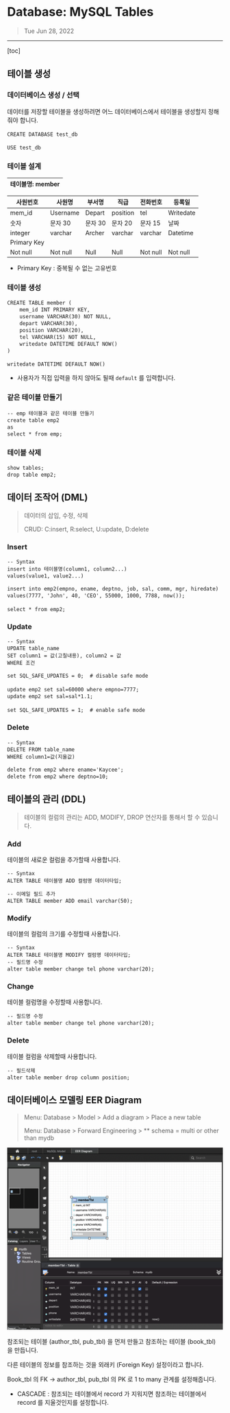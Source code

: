 # Database: MySQL Tables

> Tue Jun 28, 2022

---

[toc]

## 테이블 생성

### 데이터베이스 생성 / 선택

데이터를 저장할 테이블을 생성하려면 어느 데이터베이스에서 테이블을 생성할지 정해줘야 합니다.

`CREATE DATABASE test_db`

`USE test_db`



 ### 테이블 설계

| 테이블명: member |
| ---------------- |

| 사원번호    | 사원명   | 부서명  | 직급     | 전화번호 | 등록일    |
| ----------- | -------- | ------- | -------- | -------- | --------- |
| mem_id      | Username | Depart  | position | tel      | Writedate |
| 숫자        | 문자 30  | 문자 30 | 문자 20  | 문자 15  | 날짜      |
| integer     | varchar  | Archer  | varchar  | varchar  | Datetime  |
| Primary Key |          |         |          |          |           |
| Not null    | Not null | Null    | Null     | Not null | Not null  |

* Primary Key : 중복될 수 없는 고유번호



### 테이블 생성

```mysql
CREATE TABLE member (
    mem_id INT PRIMARY KEY,
    username VARCHAR(30) NOT NULL,
    depart VARCHAR(30),
    position VARCHAR(20),
    tel VARCHAR(15) NOT NULL,
    writedate DATETIME DEFAULT NOW()
)
```

`writedate DATETIME DEFAULT NOW()` 

- 사용자가 직접 입력을 하지 않아도 될때 `default` 를 입력합니다.



### 같은 테이블 만들기

```mysql
-- emp 테이블과 같은 테이블 만들기
create table emp2
as
select * from emp;
```



### 테이블 삭제

```mysql
show tables;
drop table emp2;
```





## 데이터 조작어 (DML)

> 데이터의 삽입, 수정, 삭제
>
> CRUD: C:insert, R:select, U:update, D:delete



### Insert

```mysql
-- Syntax
insert into 테이블명(column1, column2...)
values(value1, value2...)
```

```mysql
insert into emp2(empno, ename, deptno, job, sal, comm, mgr, hiredate)
values(7777, 'John', 40, 'CEO', 55000, 1000, 7788, now());

select * from emp2;
```



### Update

```mysql
-- Syntax
UPDATE table_name
SET column1 = 값(고칠내용), column2 = 값
WHERE 조건
```

```mysql
set SQL_SAFE_UPDATES = 0;  # disable safe mode

update emp2 set sal=60000 where empno=7777;
update emp2 set sal=sal*1.1;

set SQL_SAFE_UPDATES = 1;  # enable safe mode
```



### Delete

```mysql
-- Syntax
DELETE FROM table_name 
WHERE column1=값(지울값)
```

```mysql
delete from emp2 where ename='Kaycee';
delete from emp2 where deptno=10;
```





## 테이블의 관리 (DDL)

>  테이블의 컬럼의 관리는 ADD, MODIFY, DROP 연산자를 통해서 할 수 있습니다.



### Add

테이블의 새로운 컬럼을 추가할때 사용합니다.

```mysql
-- Syntax
ALTER TABLE 테이블명 ADD 컬럼명 데이터타입;
```

```mysql
-- 이메일 필드 추가
ALTER TABLE member ADD email varchar(50);
```



### Modify

테이블의 컬럼의 크기를 수정할때 사용합니다.

```mysql
-- Syntax
ALTER TABLE 테이블명 MODIFY 컬럼명 데이터타입;
-- 필드명 수정
alter table member change tel phone varchar(20);
```



### Change

테이블 컬럼명을 수정할때 사용합니다.

```mysql
-- 필드명 수정
alter table member change tel phone varchar(20);
```



### Delete

테이블 컬럼을 삭제할때 사용합니다.

```mysql
-- 필드삭제
alter table member drop column position;
```



## 데이터베이스 모델링 EER Diagram

> Menu: Database > Model > Add a diagram > Place a new table
>
> Menu: Database > Forward Engineering > ** schema = multi or other than mydb 

![image-20220628152056812](mysql_tables.assets/image-20220628152056812.png)





참조되는 테이블 (author_tbl, pub_tbl) 을 먼저 만들고 참조하는 테이블 (book_tbl) 을 만듭니다.

다른 테이블의 정보를 참조하는 것을 외래키 (Foreign Key) 설정이라고 합니다.

Book_tbl 의 FK -> author_tbl, pub_tbl 의 PK 로 1 to many 관계를 설정해줍니다.

* CASCADE : 참조되는 테이블에서 record 가 지워지면 참조하는 테이블에서 record 를 지울것인지를 설정합니다.